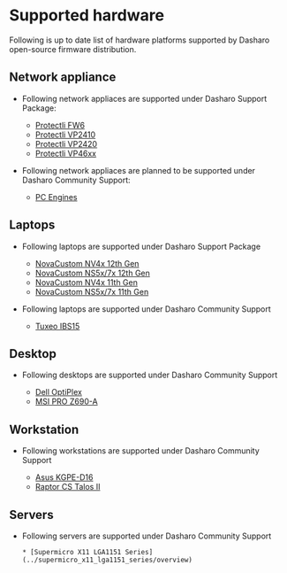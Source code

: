 # Supported hardware

Following is up to date list of hardware platforms supported by Dasharo
open-source firmware distribution.

## Network appliance

* Following network appliaces are supported under Dasharo Support Package:

    * [Protectli FW6](../protectli_fw6/overview)
    * [Protectli VP2410](../protectli_vp2410/overview)
    * [Protectli VP2420](../protectli_vp2420/overview)
    * [Protectli VP46xx](../protectli_vp46xx/overview)

* Following network appliaces are planned to be supported under Dasharo
  Community Support:

    * [PC Engines](../pc_engines/post-eol-fw-announcement)


## Laptops

* Following laptops are supported under Dasharo Support Package

    * [NovaCustom NV4x 12th Gen](../../unified/novacustom/overview)
    * [NovaCustom NS5x/7x 12th Gen](../../unified/novacustom/overview)
    * [NovaCustom NV4x 11th Gen](../../unified/novacustom/overview)
    * [NovaCustom NS5x/7x 11th Gen](../../unified/novacustom/overview)

* Following laptops are supported under Dasharo Community Support

    * [Tuxeo IBS15](../tuxedo_ibs15/releases)

## Desktop

* Following desktops are supported under Dasharo Community Support

    * [Dell OptiPlex](../dell_optiplex/overview)
    * [MSI PRO Z690-A](../msi_z690/overview)

## Workstation

* Following workstations are supported under Dasharo Community Support

    * [Asus KGPE-D16](../asus_kgpe_d16/overview)
    * [Raptor CS Talos II](../talos_2/overview)

## Servers

* Following servers are supported under Dasharo Community Support

      * [Supermicro X11 LGA1151 Series](../supermicro_x11_lga1151_series/overview)
